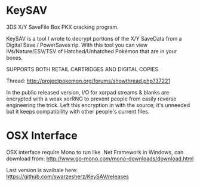 KeySAV
======

3DS X/Y SaveFile Box PKX cracking program.

KeySAV is a tool I wrote to decrypt portions of the X/Y SaveData from a Digital Save / PowerSaves rip. 
With this tool you can view IVs/Nature/ESV/TSV of Hatched/Unhatched Pokémon that are in your boxes.

SUPPORTS BOTH RETAIL CARTRIDGES AND DIGITAL COPIES

Thread:
http://projectpokemon.org/forums/showthread.php?37221

In the public released version, I/O for xorpad streams & blanks are encrypted with a weak xorRNG to prevent people from easily reverse engineering the trick. Left this encryption in with the source; it's unneeded but it keeps compatibility with other people's current files.

OSX Interface
=============

OSX interface require Mono to run like .Net Framework in Windows, can download from: http://www.go-mono.com/mono-downloads/download.html

Last version is avaibale here: https://github.com/swarzesherz/KeySAV/releases
